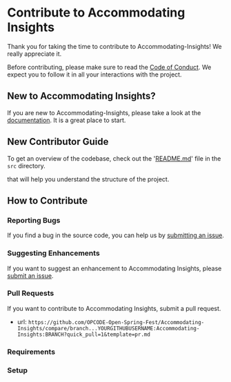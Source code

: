 # Contribute to Accommodating Insights

Thank you for taking the time to contribute to Accommodating-Insights! We really appreciate it. 

Before contributing, please make sure to read the [Code of Conduct](../../CODE_OF_CONDUCT.md). We expect you to follow it in all your interactions with the project.

## New to Accommodating Insights?

If you are new to Accommodating-Insights, please take a look at the [documentation](./Project_Tour.md). It is a great place to start.

## New Contributor Guide

To get an overview of the codebase, check out the '[README.md](../src/README.md)' file in the `src` directory.

that will help you understand the structure of the project.

## How to Contribute

### Reporting Bugs

If you find a bug in the source code, you can help us by [submitting an issue](../ISSUE_TEMPLATE/bug_report.yaml).

### Suggesting Enhancements

If you want to suggest an enhancement to Accommodating Insights, please [submit an issue](../ISSUE_TEMPLATE/feature_request.yaml).

### Pull Requests

If you want to contribute to Accommodating Insights, submit a pull request.

- url: `https://github.com/OPCODE-Open-Spring-Fest/Accommodating-Insights/compare/branch...YOURGITHUBUSERNAME:Accommodating-Insights:BRANCH?quick_pull=1&template=pr.md`
  
### Requirements


### Setup

